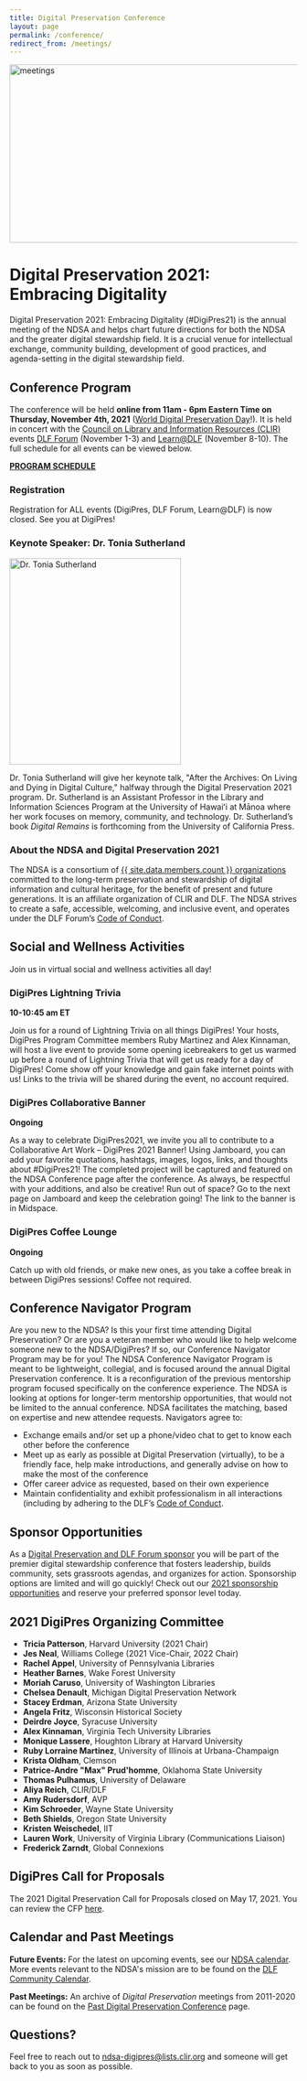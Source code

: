```yaml
---
title: Digital Preservation Conference
layout: page
permalink: /conference/
redirect_from: /meetings/
---
```


<img alt="meetings" width="820" height="312" src='{{ "/images/DigiPres-2021-820x312.jpg" | prepend: site.baseurl }}'>

# Digital Preservation 2021: Embracing Digitality
Digital Preservation 2021: Embracing Digitality (#DigiPres21) is the annual meeting of the NDSA and helps chart future directions for both the NDSA and the greater digital stewardship field. It is a crucial venue for intellectual exchange, community building, development of good practices, and agenda-setting in the digital stewardship field.

## Conference Program
The conference will be held **online from 11am - 6pm Eastern Time on Thursday, November 4th, 2021** ([World Digital Preservation Day](https://www.dpconline.org/events/world-digital-preservation-day)!). It is held in concert with the [Council on Library and Information Resources (CLIR)](https://www.clir.org/) events [DLF Forum](https://forum2021.diglib.org/) (November 1-3) and [Learn@DLF](https://forum2021.diglib.org/learndlf/) (November 8-10). The full schedule for all events can be viewed below.

**[PROGRAM SCHEDULE](https://forum2021.diglib.org/schedule/)**

### Registration

Registration for ALL events (DigiPres, DLF Forum, Learn@DLF) is now closed. See you at DigiPres!

### Keynote Speaker: Dr. Tonia Sutherland

<img alt="Dr. Tonia Sutherland" width="300" height="361" src='{{ "/images/Sutherland_photo.png" }}'>

Dr. Tonia Sutherland will give her keynote talk, "After the Archives: On Living and Dying in Digital Culture," halfway through the Digital Preservation 2021 program. Dr. Sutherland is an Assistant Professor in the Library and Information Sciences Program at the University of Hawaiʻi at Mānoa where her work focuses on memory, community, and technology. Dr. Sutherland’s book _Digital Remains_ is forthcoming from the University of California Press.

### About the NDSA and Digital Preservation 2021
The NDSA is a consortium of [{{ site.data.members.count }} organizations](/membership/members/) committed to the long-term preservation and stewardship of digital information and cultural heritage, for the benefit of present and future generations. It is an affiliate organization of CLIR and DLF. The NDSA strives to create a safe, accessible, welcoming, and inclusive event, and operates under the DLF Forum’s [Code of Conduct](https://www.diglib.org/code).

## Social and Wellness Activities
Join us in virtual social and wellness activities all day!

### DigiPres Lightning Trivia
**10-10:45 am ET**

Join us for a round of Lightning Trivia on all things DigiPres! Your hosts, DigiPres Program Committee members Ruby Martinez and Alex Kinnaman, will host a live event to provide some opening icebreakers to get us warmed up before a round of Lightning Trivia that will get us ready for a day of DigiPres! Come show off your knowledge and gain fake internet points with us! Links to the trivia will be shared during the event, no account required.

### DigiPres Collaborative Banner
**Ongoing**

As a way to celebrate DigiPres2021, we invite you all to contribute to a Collaborative Art Work – DigiPres 2021 Banner! Using Jamboard, you can add your favorite quotations, hashtags, images, logos, links, and thoughts about #DigiPres21! The completed project will be captured and featured on the NDSA Conference page after the conference. As always, be respectful with your additions, and also be creative! Run out of space? Go to the next page on Jamboard and keep the celebration going! The link to the banner is in Midspace.

### DigiPres Coffee Lounge
**Ongoing**

Catch up with old friends, or make new ones, as you take a coffee break in between DigiPres sessions! Coffee not required.

## Conference Navigator Program
Are you new to the NDSA? Is this your first time attending Digital Preservation? Or are you a veteran member who would like to help welcome someone new to the NDSA/DigiPres? If so, our Conference Navigator Program may be for you! 
The NDSA Conference Navigator Program is meant to be lightweight, collegial, and is focused around the annual Digital Preservation conference. It is a reconfiguration of the previous mentorship program focused specifically on the conference experience. The NDSA is looking at options for longer-term mentorship opportunities, that would not be limited to the annual conference.
NDSA facilitates the matching, based on expertise and new attendee requests. Navigators agree to:
- Exchange emails and/or set up a phone/video chat to get to know each other before the conference
- Meet up as early as possible at Digital Preservation (virtually), to be a friendly face, help make introductions, and generally advise on how to make the most of the conference
- Offer career advice as requested, based on their own experience
- Maintain confidentiality and exhibit professionalism in all interactions (including by adhering to the DLF’s [Code of Conduct](https://www.diglib.org/code).

## Sponsor Opportunities
As a [Digital Preservation and DLF Forum sponsor](https://forum2021.diglib.org/sponsorship-opportunities/) you will be part of the premier digital stewardship conference that fosters leadership, builds community, sets grassroots agendas, and organizes for action. Sponsorship options are limited and will go quickly! Check out our [2021 sponsorship opportunities](https://forum2021.diglib.org/sponsorship-opportunities/) and reserve your preferred sponsor level today.

## 2021 DigiPres Organizing Committee
- **Tricia Patterson**, Harvard University (2021 Chair)
- **Jes Neal**, Williams College (2021 Vice-Chair, 2022 Chair)
- **Rachel Appel**, University of Pennsylvania Libraries
- **Heather Barnes**, Wake Forest University
- **Moriah Caruso**, University of Washington Libraries
- **Chelsea Denault**, Michigan Digital Preservation Network
- **Stacey Erdman**, Arizona State University
- **Angela Fritz**, Wisconsin Historical Society
- **Deirdre Joyce**, Syracuse University
- **Alex Kinnaman**, Virginia Tech University Libraries
- **Monique Lassere**, Houghton Library at Harvard University
- **Ruby Lorraine Martinez**, University of Illinois at Urbana-Champaign
- **Krista Oldham**, Clemson
- **Patrice-Andre "Max" Prud'homme**, Oklahoma State University
- **Thomas Pulhamus**, University of Delaware
- **Aliya Reich**, CLIR/DLF
- **Amy Rudersdorf**, AVP
- **Kim Schroeder**, Wayne State University
- **Beth Shields**, Oregon State University
- **Kristen Weischedel**, IIT
- **Lauren Work**, University of Virginia Library (Communications Liaison)
- **Frederick Zarndt**, Global Connexions

## DigiPres Call for Proposals

The 2021 Digital Preservation Call for Proposals closed on May 17, 2021. You can review the CFP [here](https://ndsa.org/conference/digital-preservation-2021/cfp/).

## Calendar and Past Meetings
**Future Events:** For the latest on upcoming events, see our [NDSA calendar](/calendar). More events relevant to the NDSA's mission are to be found on the [DLF Community Calendar](https://www.diglib.org/opportunities/calendar/).

**Past Meetings:** An archive of _Digital Preservation_ meetings from 2011-2020 can be found on the [Past Digital Preservation Conference](/conference/digital-preservation/past/) page.  

## Questions?
Feel free to reach out to ndsa-digipres@lists.clir.org and someone will get back to you as soon as possible.
